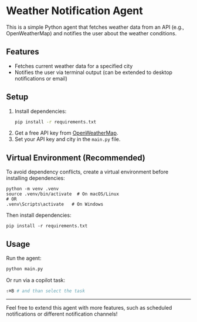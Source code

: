 # Weather Notification Agent

This is a simple Python agent that fetches weather data from an API (e.g., OpenWeatherMap) and notifies the user about the weather conditions.

## Features
- Fetches current weather data for a specified city
- Notifies the user via terminal output (can be extended to desktop notifications or email)

## Setup
1. Install dependencies:
   ```sh
   pip install -r requirements.txt
   ```
2. Get a free API key from [OpenWeatherMap](https://openweathermap.org/api).
3. Set your API key and city in the `main.py` file.

## Virtual Environment (Recommended)
To avoid dependency conflicts, create a virtual environment before installing dependencies:

```
python -m venv .venv
source .venv/bin/activate  # On macOS/Linux
# OR
.venv\Scripts\activate   # On Windows
```

Then install dependencies:

```
pip install -r requirements.txt
```

## Usage
Run the agent:
```sh
python main.py
```

Or run via a copilot task:
```sh
⇧⌘B # and than select the task
```
---
Feel free to extend this agent with more features, such as scheduled notifications or different notification channels!
